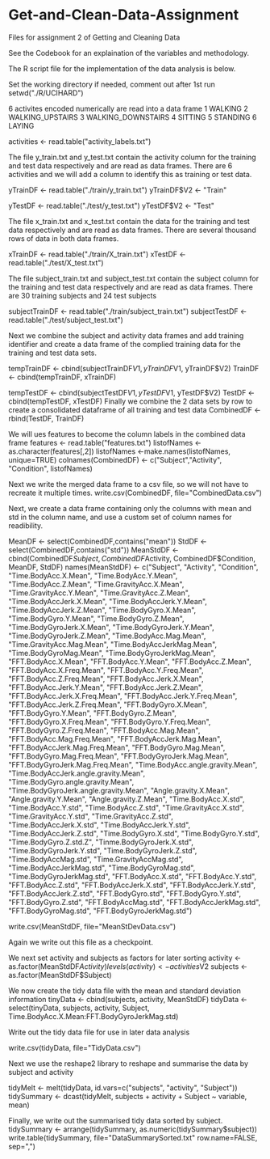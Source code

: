 # Get-and-Clean-Data-Assignment
Files for assignment 2 of Getting and Cleaning Data

See the Codebook for an explaination of the variables and methodology.

The R script file for the implementation of the data analysis is below.

Set the working directory if needed, comment out after 1st run
setwd("./R/UCIHARD")

6 activites encoded numerically are read into a data frame
1 WALKING
2 WALKING_UPSTAIRS
3 WALKING_DOWNSTAIRS
4 SITTING
5 STANDING
6 LAYING

activities <- read.table("activity_labels.txt")

The file y_train.txt and y_test.txt contain the activity column for the training and test data respectively
and are read as data frames.  There are 6 activities and we will add a column to identify this as training or test data.

yTrainDF <- read.table("./train/y_train.txt")
yTrainDF$V2 <- "Train"

yTestDF <- read.table("./test/y_test.txt")
yTestDF$V2 <- "Test"

The file x_train.txt and x_test.txt contain the data for the training and test data respectively
and are read as data frames. There are several thousand rows of data in both data frames.

xTrainDF <- read.table("./train/X_train.txt")
xTestDF <- read.table("./test/X_test.txt")

The file subject_train.txt and subject_test.txt contain the subject column for the training and test data respectively
and are read as data frames.  There are 30 training subjects and 24 test subjects

subjectTrainDF <- read.table("./train/subject_train.txt")
subjectTestDF <- read.table("./test/subject_test.txt")

Next we combine the subject and activity data frames and add training identifier and create a data frame of the complied training data for the training and test data sets.

tempTrainDF <- cbind(subjectTrainDF$V1, yTrainDF$V1, yTrainDF$V2)
TrainDF <- cbind(tempTrainDF, xTrainDF)

tempTestDF <- cbind(subjectTestDF$V1, yTestDF$V1, yTestDF$V2)
TestDF <- cbind(tempTestDF, xTestDF)
Finally we combine the 2 data sets by row to create a consolidated dataframe of all training and test data
CombinedDF <- rbind(TestDF, TrainDF)

We will ues features to become the column labels in the combined data frame
features <- read.table("features.txt")
listofNames <-as.character(features[,2])
listofNames <-make.names(listofNames, unique=TRUE)
colnames(CombinedDF) <- c("Subject","Activity", "Condition", listofNames)

Next we write the merged data frame to a csv file, so we will not have to recreate it multiple times.
write.csv(CombinedDF, file="CombinedData.csv")

Next, we create a data frame containing only the columns with mean and std in the column name, and use a custom set of column names for readibility.

MeanDF <- select(CombinedDF,contains("mean"))
StdDF <- select(CombinedDF,contains("std"))
MeanStdDF <- cbind(CombinedDF$Subject, CombinedDF$Activity, CombinedDF$Condition, MeanDF, StdDF)
names(MeanStdDF) <- c("Subject", "Activity", "Condition", "Time.BodyAcc.X.Mean", "Time.BodyAcc.Y.Mean", "Time.BodyAcc.Z.Mean", "Time.GravityAcc.X.Mean", "Time.GravityAcc.Y.Mean", "Time.GravityAcc.Z.Mean", "Time.BodyAccJerk.X.Mean", "Time.BodyAccJerk.Y.Mean", "Time.BodyAccJerk.Z.Mean", "Time.BodyGyro.X.Mean", "Time.BodyGyro.Y.Mean", "Time.BodyGyro.Z.Mean", "Time.BodyGyroJerk.X.Mean", "Time.BodyGyroJerk.Y.Mean", "Time.BodyGyroJerk.Z.Mean", "Time.BodyAcc.Mag.Mean", "Time.GravityAcc.Mag.Mean", "Time.BodyAccJerkMag.Mean", "Time.BodyGyroMag.Mean", "Time.BodyGyroJerkMag.Mean", "FFT.BodyAcc.X.Mean", "FFT.BodyAcc.Y.Mean", "FFT.BodyAcc.Z.Mean", "FFT.BodyAcc.X.Freq.Mean", "FFT.BodyAcc.Y.Freq.Mean", "FFT.BodyAcc.Z.Freq.Mean", "FFT.BodyAcc.Jerk.X.Mean", "FFT.BodyAcc.Jerk.Y.Mean", "FFT.BodyAcc.Jerk.Z.Mean", "FFT.BodyAcc.Jerk.X.Freq.Mean", "FFT.BodyAcc.Jerk.Y.Freq.Mean", "FFT.BodyAcc.Jerk.Z.Freq.Mean", "FFT.BodyGyro.X.Mean", "FFT.BodyGyro.Y.Mean", "FFT.BodyGyro.Z.Mean", "FFT.BodyGyro.X.Freq.Mean", "FFT.BodyGyro.Y.Freq.Mean", "FFT.BodyGyro.Z.Freq.Mean", "FFT.BodyAcc.Mag.Mean", "FFT.BodyAcc.Mag.Freq.Mean", "FFT.BodyAccJerk.Mag.Mean", "FFT.BodyAccJerk.Mag.Freq.Mean", "FFT.BodyGyro.Mag.Mean", "FFT.BodyGyro.Mag.Freq.Mean", "FFT.BodyGyroJerk.Mag.Mean", "FFT.BodyGyroJerk.Mag.Freq.Mean", "Time.BodyAcc.angle.gravity.Mean", "Time.BodyAccJerk.angle.gravity.Mean", "Time.BodyGyro.angle.gravity.Mean", "Time.BodyGyroJerk.angle.gravity.Mean", "Angle.gravity.X.Mean", "Angle.gravity.Y.Mean", "Angle.gravity.Z.Mean", "Time.BodyAcc.X.std", "Time.BodyAcc.Y.std", "Time.BodyAcc.Z.std", "Time.GravityAcc.X.std", "Time.GravityAcc.Y.std", "Time.GravityAcc.Z.std", "Time.BodyAccJerk.X.std", "Time.BodyAccJerk.Y.std", "Time.BodyAccJerk.Z.std", "Time.BodyGyro.X.std", "Time.BodyGyro.Y.std", "Time.BodyGyro.Z.std.Z", "Tinme.BodyGyroJerk.X.std", "Time.BodyGyroJerk.Y.std", "Time.BodyGyroJerk.Z.std", "Time.BodyAccMag.std", "Time.GravityAccMag.std", "Time.BodyAccJerkMag.std", "Time.BodyGyroMag.std", "Time.BodyGyroJerkMag.std", "FFT.BodyAcc.X.std", "FFT.BodyAcc.Y.std", "FFT.BodyAcc.Z.std", "FFT.BodyAccJerk.X.std", "FFT.BodyAccJerk.Y.std", "FFT.BodyAccJerk.Z.std", "FFT.BodyGyro.std", "FFT.BodyGyro.Y.std", "FFT.BodyGyro.Z.std", "FFT.BodyAccMag.std", "FFT.BodyAccJerkMag.std", "FFT.BodyGyroMag.std", "FFT.BodyGyroJerkMag.std")


write.csv(MeanStdDF, file="MeanStDevData.csv")

Again we write out this file as a checkpoint.


We next set activity and subjects as factors for later sorting
activity <- as.factor(MeanStdDF$Activity)
levels(activity) <- activities$V2
subjects <- as.factor(MeanStdDF$Subject)

We now create the tidy data file with the mean and standard deviation information
tinyData <- cbind(subjects, activity, MeanStdDF)
tidyData <- select(tinyData, subjects, activity, Subject, Time.BodyAcc.X.Mean:FFT.BodyGyroJerkMag.std)

Write out the tidy data file for use in later data analysis

write.csv(tidyData, file="TidyData.csv")

Next we use the reshape2 library to reshape and summarise the data by subject and activity

tidyMelt <- melt(tidyData, id.vars=c("subjects", "activity", "Subject"))
tidySummary <- dcast(tidyMelt, subjects + activity + Subject ~ variable, mean)

Finally, we write out the summarised tidy data sorted by subject.
tidySummary <- arrange(tidySummary, as.numeric(tidySummary$subject))
write.table(tidySummary, file="DataSummarySorted.txt" row.name=FALSE, sep=",")
